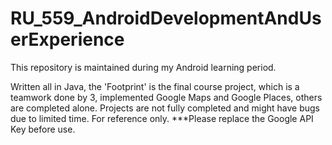 # RU_559_AndroidDevelopmentAndUserExperience
This repository is maintained during my Android learning period.

Written all in Java, the 'Footprint' is the final course project, which is a teamwork done by 3, implemented Google Maps and Google Places, others are completed alone.
Projects are not fully completed and might have bugs due to limited time.
For reference only.
***Please replace the Google API Key before use.
